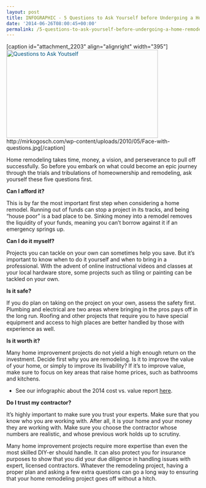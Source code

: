 ```yaml
---
layout: post
title: INFOGRAPHIC - 5 Questions to Ask Yourself before Undergoing a Home Remodel
date: '2014-06-26T08:00:45+00:00'
permalink: /5-questions-to-ask-yourself-before-undergoing-a-home-remodel/
---
```

<p>[caption id="attachment_2203" align="alignright" width="395"]<a style="color: #005580; text-decoration: underline;" href="http://www.murraylampert.com/wp-content/uploads/Face-with-questions.jpg"><img class=" wp-image-2203 " alt="Questions to Ask Youtself" src="http://www.murraylampert.com/wp-content/uploads/Face-with-questions-1024x599.jpg" width="395" height="230" /></a> http://mirkogosch.com/wp-content/uploads/2010/05/Face-with-questions.jpg[/caption]</p>
<p>Home remodeling takes time, money, a vision, and perseverance to pull off successfully. So before you embark on what could become an epic journey through the trials and tribulations of homeownership and remodeling, ask yourself these five questions first.</p>
<p><b>Can I afford it?</b></p>
<p>This is by far the most important first step when considering a home remodel. Running out of funds can stop a project in its tracks, and being “house poor” is a bad place to be. Sinking money into a remodel removes the liquidity of your funds, meaning you can’t borrow against it if an emergency springs up.</p>
<p><b>Can I do it myself?</b></p>
<p>Projects you can tackle on your own can sometimes help you save. But it’s important to know when to do it yourself and when to bring in a professional. With the advent of online instructional videos and classes at your local hardware store, some projects such as tiling or painting can be tackled on your own.</p>
<p><b>Is it safe?</b></p>
<p>If you do plan on taking on the project on your own, assess the safety first. Plumbing and electrical are two areas where bringing in the pros pays off in the long run. Roofing and other projects that require you to have special equipment and access to high places are better handled by those with experience as well.</p>
<p><b>Is it worth it?</b></p>
<p>Many home improvement projects do not yield a high enough return on the investment. Decide first why you are remodeling. Is it to improve the value of your home, or simply to improve its livability? If it’s to improve value, make sure to focus on key areas that raise home prices, such as bathrooms and kitchens.</p>
<ul>
<li>See our infographic about the 2014 cost vs. value report <a href="http://www.murraylampert.com/to-remodel-or-not-to-remodel-cost-vs-value-in-2014-infographic/">here</a>.</li>
</ul>
<p><b>Do I trust my contractor?</b></p>
<p>It’s highly important to make sure you trust your experts. Make sure that you know who you are working with. After all, it is your home and your money they are working with. Make sure you choose the contractor whose numbers are realistic, and whose previous work holds up to scrutiny.</p>
<p>Many home improvement projects require more expertise than even the most skilled DIY-er should handle. It can also protect you for insurance purposes to show that you did your due diligence in handling issues with expert, licensed contractors. Whatever the remodeling project, having a proper plan and asking a few extra questions can go a long way to ensuring that your home remodeling project goes off without a hitch.</p>
